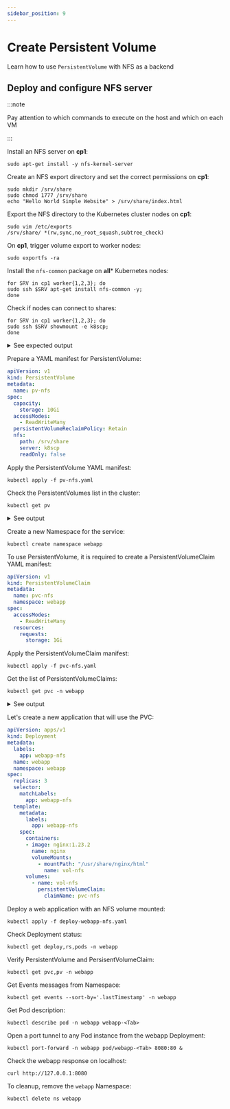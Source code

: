 ```yaml
---
sidebar_position: 9
---
```


# Create Persistent Volume

Learn how to use `PersistentVolume` with NFS as a backend

## Deploy and configure NFS server

:::note

Pay attention to which commands to execute on the host and which on each VM

:::

Install an NFS server on **cp1**:

```shell
sudo apt-get install -y nfs-kernel-server
```

Create an NFS export directory and set the correct permissions on **cp1**:

```shell
sudo mkdir /srv/share
sudo chmod 1777 /srv/share
echo "Hello World Simple Website" > /srv/share/index.html
```

Export the NFS directory to the Kubernetes cluster nodes on **cp1**:

```shell
sudo vim /etc/exports
/srv/share/ *(rw,sync,no_root_squash,subtree_check)
```

On **cp1**, trigger volume export to worker nodes:

```shell
sudo exportfs -ra
```

Install the `nfs-common` package on **all*** Kubernetes nodes:

```shell
for SRV in cp1 worker{1,2,3}; do
sudo ssh $SRV apt-get install nfs-common -y;
done
```

Check if nodes can connect to shares:

```shell
for SRV in cp1 worker{1,2,3}; do
sudo ssh $SRV showmount -e k8scp;
done
```

<details>
<summary>See expected output </summary>

```console
Export list for k8scp:
/srv/share *
Export list for k8scp:
/srv/share *
Export list for k8scp:
/srv/share *
Export list for k8scp:
/srv/share *
```

</details>

Prepare a YAML manifest for PersistentVolume:

```yaml title="pv-nfs.yaml"
apiVersion: v1
kind: PersistentVolume
metadata:
  name: pv-nfs
spec:
  capacity:
    storage: 10Gi
  accessModes:
    - ReadWriteMany
  persistentVolumeReclaimPolicy: Retain
  nfs:
    path: /srv/share
    server: k8scp
    readOnly: false
```

Apply the PersistentVolume YAML manifest:

```shell
kubectl apply -f pv-nfs.yaml
```

Check the PersistentVolumes list in the cluster:

```shell
kubectl get pv
```

<details>
<summary>See output </summary>

```console
NAME     CAPACITY   ACCESS MODES   RECLAIM POLICY   STATUS      CLAIM   STORAGECLASS   REASON   AGE
pv-nfs   10Gi       RWX            Retain           Available                                   6s
```

</details>

Create a new Namespace for the service:

```shell
kubectl create namespace webapp
```

To use PersistentVolume, it is required to create a PersistentVolumeClaim YAML manifest:

```yaml title="pvc-nfs.yaml"
apiVersion: v1
kind: PersistentVolumeClaim
metadata:
  name: pvc-nfs
  namespace: webapp
spec:
  accessModes:
    - ReadWriteMany
  resources:
    requests:
      storage: 1Gi
```

Apply the PersistentVolumeClaim manifest:

```shell
kubectl apply -f pvc-nfs.yaml
```

Get the list of PersistentVolumeClaims:

```shell
kubectl get pvc -n webapp
```

<details>
<summary>See output </summary>

```console
NAME      STATUS   VOLUME   CAPACITY   ACCESS MODES   STORAGECLASS   AGE
pvc-nfs   Bound    pv-nfs   10Gi       RWX                           13s
```

</details>

Let's create a new application that will use the PVC:


```yaml title="deploy-webapp-nfs.yaml"
apiVersion: apps/v1
kind: Deployment
metadata:
  labels:
    app: webapp-nfs
  name: webapp
  namespace: webapp
spec:
  replicas: 3
  selector:
    matchLabels:
      app: webapp-nfs
  template:
    metadata:
      labels:
        app: webapp-nfs
    spec:
      containers:
      - image: nginx:1.23.2
        name: nginx
        volumeMounts:
          - mountPath: "/usr/share/nginx/html"
            name: vol-nfs
      volumes:
        - name: vol-nfs
          persistentVolumeClaim:
            claimName: pvc-nfs
```

Deploy a web application with an NFS volume mounted:

```shell
kubectl apply -f deploy-webapp-nfs.yaml
```

Check Deployment status:

```shell
kubectl get deploy,rs,pods -n webapp
```

Verify PersistentVolume and PersisentVolumeClaim:

```shell
kubectl get pvc,pv -n webapp
```

Get Events messages from Namespace:

```shell
kubectl get events --sort-by='.lastTimestamp' -n webapp
```

Get Pod description:

```shell
kubectl describe pod -n webapp webapp-<Tab>
```

Open a port tunnel to any Pod instance from the webapp Deployment:

```shell
kubectl port-forward -n webapp pod/webapp-<Tab> 8080:80 &
```

Check the webapp response on localhost:

```shell
curl http://127.0.0.1:8080
```

To cleanup, remove the `webapp` Namespace:

```shell
kubectl delete ns webapp
```
